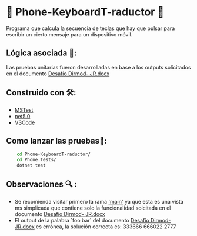 # 📱 Phone-KeyboardT-raductor 📱
Programa que calcula la secuencia de teclas que hay que pulsar para escribir un cierto mensaje para un dispositivo móvil.

## Lógica asociada 🤔:
Las pruebas unitarias fueron desarrolladas en base a los outputs solicitados en el documento [Desafío Dirmod- JR.docx](https://github.com/damianstetson17/Phone-KeyboardT-raductor/blob/main/Desaf%C3%ADo%20Dirmod-%20JR.docx)

## Construido con 🛠️:
* [MSTest](https://docs.microsoft.com/es-es/dotnet/core/testing/unit-testing-with-mstest)
* [net5.0](https://dotnet.microsoft.com/download/dotnet/5.0)
* [VSCode](https://code.visualstudio.com/)

## Como lanzar las pruebas🚀:
```bash
    cd Phone-KeyboardT-raductor/
    cd Phone.Tests/
    dotnet test
```

## Observaciones 🔍 :
* Se recomienda visitar primero la rama ['main'](https://github.com/damianstetson17/Phone-KeyboardT-raductor/tree/main) ya que esta es una vista ms simplicada que contiene solo la funcionalidad solcitada en el documento [Desafío Dirmod- JR.docx](https://github.com/damianstetson17/Phone-KeyboardT-raductor/blob/main/Desaf%C3%ADo%20Dirmod-%20JR.docx)
* El output de la palabra ´foo bar´ del documento [Desafío Dirmod- JR.docx](https://github.com/damianstetson17/Phone-KeyboardT-raductor/blob/main/Desaf%C3%ADo%20Dirmod-%20JR.docx) es errónea, la solución correcta es: 333666 666022 2777

